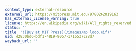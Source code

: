 ```yaml
---
content_type: external-resource
external_url: https://mitpress.mit.edu/9780262019163
has_external_license_warning: true
license: https://en.wikipedia.org/wiki/All_rights_reserved
status: ''
title: '![Buy at MIT Press](/images/mp_logo.gif)'
uid: d2830bd6-bdf1-4819-9057-1716537028d7
wayback_url: ''
---
```

